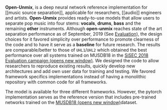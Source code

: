 **Open-Unmix**, is a deep neural network reference implementation for [[music source separation]], applicable for researchers, [[audio]] engineers and artists. **Open-Unmix** provides ready-to-use models that allow users to separate pop music into four stems: **vocals**, **drums**, **bass** and the remaining **other** instruments.
Although **open-unmix** reaches state of the art separation performance as of September, 2019 (See [Evaluation](https://sigsep.github.io/open-unmix/#Evaluation)), the design choices for it favored simplicity over performance to promote clearness of the code and to have it serve as a **baseline** for future research. The results are comparable/better to those of `UHL1`/`UHL2` which obtained the best performance over all systems trained on MUSDB18 in the [SiSEC 2018 Evaluation campaign (opens new window)](https://sisec18.unmix.app/). We designed the code to allow researchers to reproduce existing results, quickly develop new architectures and add own user data for training and testing. We favored framework specifics implementations instead of having a monolithic repository with common code for all frameworks.

The model is available for three different frameworks. However, the pytorch implementation serves as the reference version that includes pre-trained networks trained on the [MUSDB18 (opens new window)](https://sigsep.github.io/datasets/musdb.html)dataset.